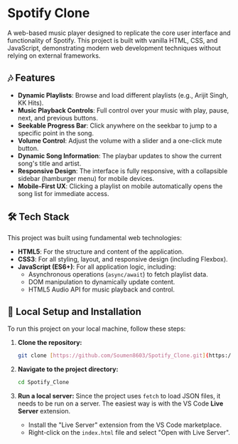 # Spotify Clone

A web-based music player designed to replicate the core user interface and functionality of Spotify. This project is built with vanilla HTML, CSS, and JavaScript, demonstrating modern web development techniques without relying on external frameworks.



## 🎶 Features

* **Dynamic Playlists**: Browse and load different playlists (e.g., Arijit Singh, KK Hits).
* **Music Playback Controls**: Full control over your music with play, pause, next, and previous buttons.
* **Seekable Progress Bar**: Click anywhere on the seekbar to jump to a specific point in the song.
* **Volume Control**: Adjust the volume with a slider and a one-click mute button.
* **Dynamic Song Information**: The playbar updates to show the current song's title and artist.
* **Responsive Design**: The interface is fully responsive, with a collapsible sidebar (hamburger menu) for mobile devices.
* **Mobile-First UX**: Clicking a playlist on mobile automatically opens the song list for immediate access.

## 🛠️ Tech Stack

This project was built using fundamental web technologies:

* **HTML5**: For the structure and content of the application.
* **CSS3**: For all styling, layout, and responsive design (including Flexbox).
* **JavaScript (ES6+)**: For all application logic, including:
    * Asynchronous operations (`async/await`) to fetch playlist data.
    * DOM manipulation to dynamically update content.
    * HTML5 Audio API for music playback and control.

## 🚀 Local Setup and Installation

To run this project on your local machine, follow these steps:

1.  **Clone the repository:**
    ```bash
    git clone [https://github.com/Soumen8603/Spotify_Clone.git](https://github.com/Soumen8603/Spotify_Clone.git)
    ```

2.  **Navigate to the project directory:**
    ```bash
    cd Spotify_Clone
    ```

3.  **Run a local server:**
    Since the project uses `fetch` to load JSON files, it needs to be run on a server. The easiest way is with the VS Code **Live Server** extension.
    * Install the "Live Server" extension from the VS Code marketplace.
    * Right-click on the `index.html` file and select "Open with Live Server".

